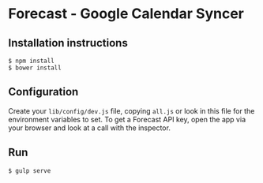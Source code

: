 # Forecast - Google Calendar Syncer

## Installation instructions

    $ npm install
    $ bower install

## Configuration

Create your `lib/config/dev.js` file, copying `all.js` or look in this file for the environment variables to set. To get a Forecast API key, open the app via your browser and look at a call with the inspector.

## Run

    $ gulp serve
